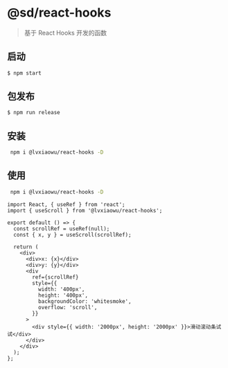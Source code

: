 # @sd/react-hooks

> 基于 React Hooks 开发的函数

## 启动

```bash
$ npm start
```

## 包发布

```bash
$ npm run release
```

## 安装

```bash
 npm i @lvxiaowu/react-hooks -D
```

## 使用

```bash
 npm i @lvxiaowu/react-hooks -D
```

```tsx
import React, { useRef } from 'react';
import { useScroll } from '@lvxiaowu/react-hooks';

export default () => {
  const scrollRef = useRef(null);
  const { x, y } = useScroll(scrollRef);

  return (
    <div>
      <div>x: {x}</div>
      <div>y: {y}</div>
      <div
        ref={scrollRef}
        style={{
          width: '400px',
          height: '400px',
          backgroundColor: 'whitesmoke',
          overflow: 'scroll',
        }}
      >
        <div style={{ width: '2000px', height: '2000px' }}>滑动滚动条试试</div>
      </div>
    </div>
  );
};
```
